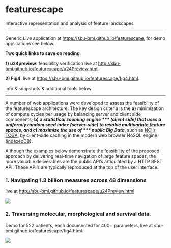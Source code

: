 # featurescape
Interactive representation and analysis of feature landscapes
___
Generic Live application at https://sbu-bmi.github.io/featurescape, for demo applications see below. 

**Two quick links to save on reading**:

**1) u24preview**: feasibility verification live at http://sbu-bmi.github.io/featurescape/u24Preview.html

**2) Fig4**: live at https://sbu-bmi.github.io/featurescape/fig4.html. 

info & snapshots & additional tools below
___

A number of web applications were developed to assess the feasibility of the featurescape architecture. The key design criteria is the **a)** minimization of compute cycles per usage by balancing server and client side components; **b)** a ***statistical zooming engine *** (client side) that uses a uniformly random seed index (server-side) to resolve multivariate feature spaces, and **c)** maximize the use of *** public Big Data***, such as [NCI’s TCGA](https://tcga-data.nci.nih.gov/tcgafiles/ftp_auth/distro_ftpusers/anonymous/tumor/), by client-side caching in the modern web browser NoSQL engine ([indexedDB](https://www.w3.org/TR/IndexedDB/)). 

Although the examples below demonstrate the feasibility of the proposed approach by delivering real-time navigation of large feature spaces, the more valuable deliverables are the public API’s  articulated by a HTTP REST API. These API’s are typically reproduced at the top of the user interface. 

### 1. Navigating 1.3 billion measures across 48 dimensions
live at http://sbu-bmi.github.io/featurescape/u24Preview.html

[![](http://sbu-bmi.github.io/featurescape/fun/u24preview.png)](http://sbu-bmi.github.io/featurescape/u24Preview.html)

### 2. Traversing molecular, morphological and survival data. 
Demo for 522 patients, each documented for 400+ parameters, live at sbu-bmi.github.io/featurescape/fig4.html.

[![](http://sbu-bmi.github.io/featurescape/fig4.png)](http://sbu-bmi.github.io/featurescape/fig4.html)
 
